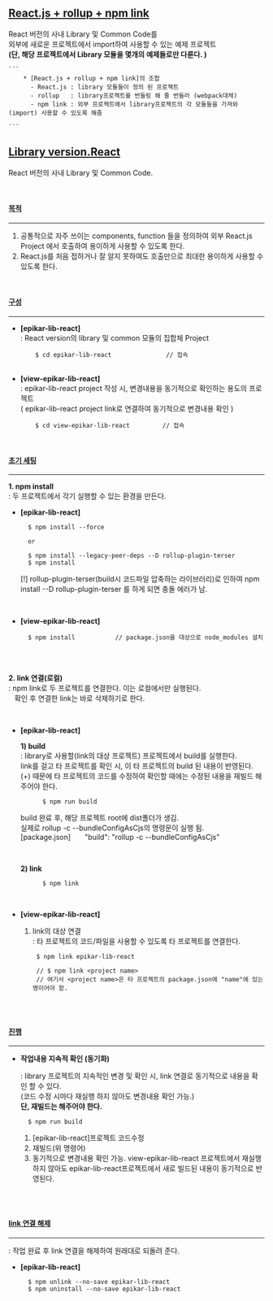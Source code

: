 ## [React.js + rollup + npm link]()

React 버전의 사내 Library 및 Common Code를 <br/>
외부에 새로운 프로젝트에서 import하여 사용할 수 있는 예제 프로젝트 <br/>
<b>(단, 해당 프로젝트에서 Library 모듈을 몇개의 예제들로만 다룬다. )</b>

    ```
        * [React.js + rollup + npm link]의 조합
          - React.js : library 모듈들이 정의 된 프로젝트
          - rollup   : library프로젝트를 번들링 해 줄 번들러 (webpack대체)
          - npm link : 외부 프로젝트에서 library프로젝트의 각 모듈들을 가져와(import) 사용할 수 있도록 해줌
    
    ```
    


## [Library version.React]()

React 버전의 사내 Library 및 Common Code.

<br/>

#### [목적]() 
----
1) 공통적으로 자주 쓰이는 components, function 들을 정의하여 외부 React.js Project 에서 호출하여 용이하게 사용할 수 있도록 한다. 
2) React.js를 처음 접하거나 잘 알지 못하여도 호출만으로 최대한 용이하게 사용할 수 있도록 한다. 
    

<br/>


#### [구성]() 
----
* <b>[epikar-lib-react]</b> <br/>
    : React version의 library 및 common 모듈의 집합체 Project
    ```
        $ cd epikar-lib-react               // 접속    
    ```
    <br/>
* <b>[view-epikar-lib-react]</b> <br/>
    : epikar-lib-react project 작성 시, 변경내용을 동기적으로 확인하는 용도의 프로젝트 <br/>
        ( epikar-lib-react project link로 연결하여 동기적으로 변경내용 확인 )
    ```
        $ cd view-epikar-lib-react         // 접속    
    ```


<br/>

#### [초기 세팅]() 
----
<b>1. npm install</b>  <br/>
: 두 프로젝트에서 각기 실행할 수 있는 환경을 만든다. 


* <b>[epikar-lib-react]</b> <br/>

        $ npm install --force
        
        or

        $ npm install --legacy-peer-deps --D rollup-plugin-terser
        $ npm install 

    [!] rollup-plugin-terser(build시 코드파일 압축하는 라이브러리)로 인하여 npm install --D rollup-plugin-terser 를 하게 되면 충돌 에러가 남. 

<br/>

* <b>[view-epikar-lib-react]</b> <br/>

        $ npm install           // package.json을 대상으로 node_modules 설치
    

<br/><br/>

<b>2. link 연결(로컬)</b>  <br/>
: npm link로 두 프로젝트를 연결한다. 이는 로컬에서만 실행된다. <br/>
&nbsp;&nbsp;&nbsp;확인 후 연결한 link는 바로 삭제하기로 한다. 

<br/>

* <b>[epikar-lib-react]</b> <br/>

    <b> 1) build </b> <br/>
    : library로 사용할(link의 대상 프로젝트) 프로젝트에서 build를 실행한다. <br/>
    link를 걸고 타 프로젝트를 확인 시, 이 타 프로젝트의 build 된 내용이 반영된다. <br/>
    (+) 때문에 타 프로젝트의 코드를 수정하여 확인할 때에는 수정된 내용을 재빌드 해주어야 한다. <br/>

            $ npm run build

    build 완료 후, 해당 프로젝트 root에 dist폴더가 생김.<br/>
    실제로 rollup -c --bundleConfigAsCjs의 명령문이 실행 됨.<br/>
    [package.json] &nbsp;&nbsp;&nbsp;&nbsp;&nbsp; "build": "rollup -c --bundleConfigAsCjs"


    <br/>

    <b> 2) link </b> <br/>

            $ npm link

<br/>

* <b>[view-epikar-lib-react]</b> <br/>

    1) link의 대상 연결 <br/>
    : 타 프로젝트의 코드/파일을 사용할 수 있도록 타 프로젝트를 연결한다. 

            $ npm link epikar-lib-react

            // $ npm link <project name>
            // 여기서 <project name>은 타 프로젝트의 package.json에 "name"에 있는 명이어야 함.
        
    

<br/><br/>

#### [진행]() 
----

* <b> 작업내용 지속적 확인 (동기화) </b>   <br/>

    : library 프로젝트의 지속적인 변경 및 확인 시, link 연결로 동기적으로 내용을 확인 할 수 있다. <br/>
    (코드 수정 시마다 재실행 하지 않아도 변경내용 확인 가능.) <br/>
    <b>단, 재빌드는 해주어야 한다.</b>

        $ npm run build

    1) [epikar-lib-react]프로젝트 코드수정 
    2) 재빌드(위 명령어)
    3) 동기적으로 변경내용 확인 가능. 
        view-epikar-lib-react 프로젝트에서 재실행 하지 않아도 epikar-lib-react프로젝트에서 새로 빌드된 내용이 동기적으로 반영된다. 

<br/><br/>

#### [link 연결 해제]() 
----

: 작업 완료 후 link 연결을 해제하여 원래대로 되돌려 준다.  <br/>

* <b>[epikar-lib-react]</b> <br/>

        $ npm unlink --no-save epikar-lib-react
        $ npm uninstall --no-save epikar-lib-react












